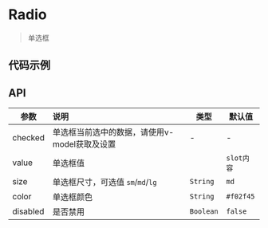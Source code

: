 # Radio

> 单选框

## 代码示例

<test></test>

<script>
  import test from '@/pages/demo/Radio.vue';

  export default {
    components: {
      test
    }
  }
</script>

## API

| 参数 | 说明 | 类型 | 默认值 |
| ----|:-----| ---- | ---- |
| checked | 单选框当前选中的数据，请使用v-model获取及设置  | - | - |
| value | 单选框值 |  | `slot内容` |
| size | 单选框尺寸，可选值 `sm`/`md`/`lg` | `String` | `md` |
| color | 单选框颜色 | `String` | `#f02f45` |
| disabled | 是否禁用 | `Boolean` | `false` |
